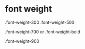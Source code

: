 # font weight

.font-weight-300
.font-weight-500

.font-weight-700 or .font-weight-bold

.font-weight-900

